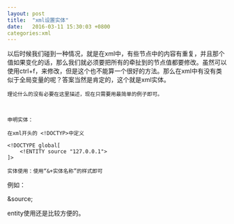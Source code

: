 ```yaml
---
layout: post
title:  "xml设置实体"
date:   2016-03-11 15:30:03 +0800
categories:xml
---
```


以后时候我们碰到一种情况，就是在xml中，有些节点中的内容有重复，并且那个值如果变化的话，那么我们就必须要把所有的牵扯到的节点值都要修改。虽然可以使用ctrl+f，来修改，但是这个也不能算一个很好的方法。那么在xml中有没有类似于全局变量的呢？答案当然是肯定的，这个就是xml实体。

    理论什么的没有必要在这里描述，现在只需要用最简单的例子即可。



    申明实体：

    在xml开头的 <!DOCTYP>中定义

    <!DOCTYPE global[
        <!ENTITY source "127.0.0.1">
    ]>

    实体使用：使用“&+实体名称”的样式即可

   例如：

   <source>&source;</source>





   entity使用还是比较方便的。
